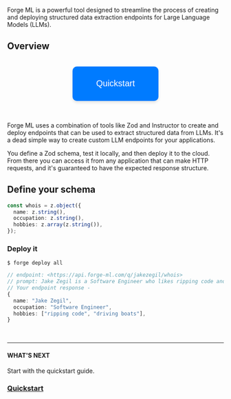 Forge ML is a powerful tool designed to streamline the process of creating and deploying structured data extraction endpoints for Large Language Models (LLMs).

## Overview

<style>
    .container {
  	display: flex;
    flex-direction: row;
		justify-content: space-evenly;
  }
  
  .disabled-button {
    display: flex;
    opacity: 50%;
    cursor: default;
    justify-content: center;
    align-items: center;
    width: 200px;
    height: 80px;
    font-size: 20px;
    color: #fff;
    background-color: #007bff;
    border: none;
    border-radius: 10px;
    text-decoration: none;
    text-align: center;
    transition: transform 0.3s ease, box-shadow 0.3s ease;
    box-shadow: 0 4px 6px rgba(0, 0, 0, 0.1);
  }
  
   .button {
    display: flex;
    justify-content: center;
    align-items: center;
    width: 200px;
    height: 80px;
    font-size: 20px;
    color: #fff;
    background-color: #007bff;
    border: none;
    border-radius: 10px;
    text-decoration: none;
    text-align: center;
    transition: transform 0.3s ease, box-shadow 0.3s ease;
    box-shadow: 0 4px 6px rgba(0, 0, 0, 0.1);
  }

  .button:hover {
    transform: scale(1.05);
    box-shadow: 0 8px 10px rgba(0, 0, 0, 0.2);
    cursor: pointer;
  }
  
  @media (max-width: 500px) {
    .container {
      flex-direction: column;
      align-items: center;
    }

    .button {
      margin-bottom: 20px;
    }
  }
</style>
<br>

<div class="container"> 
    <a href="quickstart.html" style="text-decoration: none;">
        <button class="button">Quickstart</button>
    </a>
</div>
<br>
<br>

Forge ML uses a combination of tools like Zod and Instructor to create and deploy endpoints that can be used to extract structured data from LLMs. It's a dead simple way to create custom LLM endpoints for your applications.

You define a Zod schema, test it locally, and then deploy it to the cloud. From there you can access it from any application that can make HTTP requests, and it's guaranteed to have the expected response structure.

## Define your schema

```TypeScript
const whois = z.object({
  name: z.string(),
  occupation: z.string(),
  hobbies: z.array(z.string()),
});
```

### Deploy it

```CLI
$ forge deploy all
```

```TypeScript
// endpoint: <https://api.forge-ml.com/q/jakezegil/whois>
// prompt: Jake Zegil is a Software Engineer who likes ripping code and driving boats
// Your endpoint response -
{
  name: "Jake Zegil",
  occupation: "Software Engineer",
  hobbies: ["ripping code", "driving boats"],
}
```

<br>

---

#### WHAT'S NEXT

Start with the quickstart guide.

### [Quickstart](quickstart.html)

<br>
